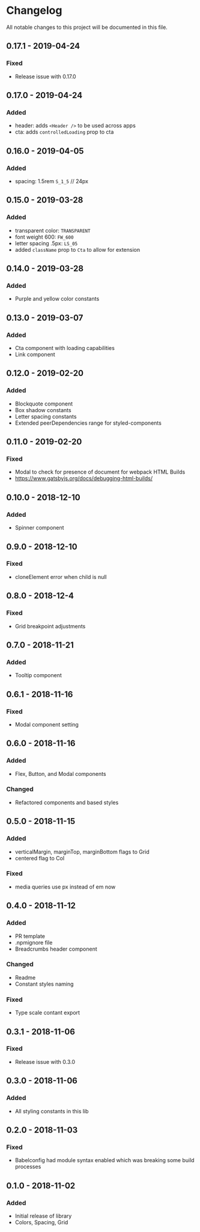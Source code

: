 # Changelog
All notable changes to this project will be documented in this file.

## 0.17.1 - 2019-04-24
### Fixed
- Release issue with 0.17.0

## 0.17.0 - 2019-04-24
### Added
- header: adds `<Header />` to be used across apps
- cta: adds `controlledLoading` prop to cta

## 0.16.0 - 2019-04-05
### Added
- spacing: 1.5rem `S_1_5` // 24px

## 0.15.0 - 2019-03-28
### Added
- transparent color: `TRANSPARENT`
- font weight 600: `FW_600`
- letter spacing .5px: `LS_05`
- added `className` prop to `Cta` to allow for extension

## 0.14.0 - 2019-03-28
### Added
- Purple and yellow color constants

## 0.13.0 - 2019-03-07
### Added
- Cta component with loading capabilities
- Link component

## 0.12.0 - 2019-02-20
### Added
- Blockquote component
- Box shadow constants
- Letter spacing constants
- Extended peerDependencies range for styled-components

## 0.11.0 - 2019-02-20
### Fixed
- Modal to check for presence of document for webpack HTML Builds
- https://www.gatsbyjs.org/docs/debugging-html-builds/

## 0.10.0 - 2018-12-10
### Added
- Spinner component

## 0.9.0 - 2018-12-10
### Fixed
- cloneElement error when child is null

## 0.8.0 - 2018-12-4
### Fixed
- Grid breakpoint adjustments

## 0.7.0 - 2018-11-21
### Added
- Tooltip component

## 0.6.1 - 2018-11-16
### Fixed
- Modal component setting

## 0.6.0 - 2018-11-16
### Added
- Flex, Button, and Modal components

### Changed
- Refactored components and based styles

## 0.5.0 - 2018-11-15
### Added
- verticalMargin, marginTop, marginBottom flags to Grid
- centered flag to Col

### Fixed
- media queries use px instead of em now

## 0.4.0 - 2018-11-12
### Added
- PR template
- .npmignore file
- Breadcrumbs header component

### Changed
- Readme
- Constant styles naming

### Fixed
- Type scale contant export

## 0.3.1 - 2018-11-06
### Fixed
- Release issue with 0.3.0

## 0.3.0 - 2018-11-06
### Added
- All styling constants in this lib

## 0.2.0 - 2018-11-03
### Fixed
- Babelconfig had module syntax enabled which was breaking some build processes

## 0.1.0 - 2018-11-02
### Added
- Initial release of library
- Colors, Spacing, Grid
